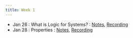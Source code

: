 ```yaml
---
title: Week 1
---
```


- Jan 26 : What is Logic for Systems?  : [Notes](https://hackmd.io/@lfs/Hkjemh66Y), [Recording](https://brown.hosted.panopto.com/Panopto/Pages/Viewer.aspx?id=8b695a3b-cd0b-4651-8415-ae2900f64332)
- Jan 28 : Properties : [Notes](https://hackmd.io/@lfs/S1Io6jl0t), [Recording](https://brown.hosted.panopto.com/Panopto/Pages/Viewer.aspx?id=068eca7f-0e54-44a1-86f8-ae2900f64373)
